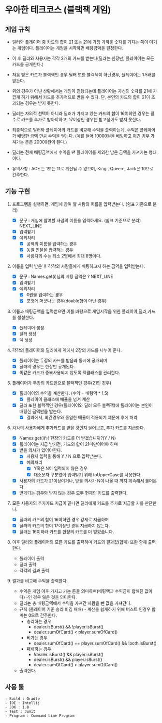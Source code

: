 # 우아한 테크코스 (블랙잭 게임)

## 게임 규칙

- 딜러와 플레이어 중 카드의 합이 21 또는 21에 가장 가까운 숫자를 가지는 쪽이 이기는 게임이다. 플레이어는 게임을 시작하면 배팅금액을 결정한다. 
- 이 후 딜러와 사용자는 각각 2개의 카드를 받는다(딜러는 한장만, 플레이어는 모든 카드를 공개한다.)
- 처음 받은 카드가 블랙잭인 경우 딜러 또한 블랙잭이 아닌경우, 플레이어는 1.5배를 받는다.
- 위의 경우가 아닌 상황에서는 게임이 진행되는데 플레이어는 자신의 숫자를 21에 가깝게 하기 위해서 카드를 추가적으로 받을 수 있다. 단, 본인의 카드의 합이 21이 초과되는 경우는 받지 못한다.
- 딜러는 자의적 선택이 아니라 딜러가 가지고 있는 카드의 합이 16이하인 경우는 필수로 카드를 추가로 받아야하고, 17이상인 경우는 받고싶어도 받지 못한다.
- 최종적으로 딜러와 플레이어의 카드를 비교해 수익을 출력하는데, 수익은 플레이어가 배당한 금액 만큼 수익을 얻는다. (예를 들어 10000원을 배팅하고 이긴 경우 가져가는 돈은 20000원이 된다.)
- 딜러는 전체 배팅금액에서 수익을 낸 플레이어를 제외한 남은 금액을 가져가는 형태이다.

- 유의사항 : ACE 는 1또는 11로 계산될 수 있으며, King , Queen , Jack은 10으로 간주한다.

## 기능 구현

1. 프로그램을 실행하면, 게임에 참여 할 사람의 이름을 입력받는다. (쉼표 기준으로 분리)

    - [x] 문구 : 게임에 참여할 사람의 이름을 입력하세요. (쉼표 기준으로 분리) NEXT_LINE 
    - [x] 입력받기
    - [x] 예외처리
        - [x] 공백의 이름을 입력하는 경우
        - [x] 동일 인물을 입력하는 경우
        - [x] 사용자의 수는 최소 2명에서 최대 8명이다.

2. 이름을 입력 받은 후 각각의 사람들에게 배팅하고자 하는 금액을 입력받는다.

    - [x] 문구 : Names.get(i)님의 베팅 금액은 ? NEXT_LINE
    - [x] 입력받기
    - [x] 예외처리
        - [x] 0원을 입력하는 경우
        - [x] 포맷에 어긋나는 경우(double형이 아닌 경우)

3. 이름과 배팅금액을 입력받으면 이를 바탕으로 게임시작을 위한 플레이어,딜러,카드 를 생성한다.

    - [x] 플레이어 생성
    - [x] 딜러 생성
    - [x] 덱 생성
    
4. 각각의 플레이어와 딜러에게 덱에서 2장의 카드를 나누어 준다.
    
    - [x] 플레이어는 두장의 카드를 받음과 동시에 공개되며
    - [x] 딜러의 경우는 한장만 공개된다.
    - [x] 똑같은 카드가 중복사용되지 않도록 덱클래스를 관리한다.
    
5. 플레이어가 두장의 카드만으로 블랙잭인 경우(21인 경우)

    - [x] 플레이어의 수익을 계산한다. (수익 = 배팅액 * 1.5)
        - [x] 플레이어 클래스에 배율을 넘겨 계산
    - [x] 딜러 또한 블랙잭인 경우(플레이어와 딜러 모두 블랙잭)에 플레이어는 본인이 배팅한 금액만을 받는다.
        - [x] 결과에서, 비긴경우와 동일한 배율이 적용되기 떄문에 후에 처리
    
6. 각각의 사용자에게 추가카드를 받을 것인지 물어보고, 추가 카드를 지급한다.

    - [x] Names.get(i)님 한장의 카드를 더 받겠습니까?(Y / N)
    - [x] 플레이어는 지급 받기전, 카드의 합이 21미만이어야 하며
    - [x] 받을 의사가 있어야한다.
        - [x] 사용자 입력을 통해 Y / N 으로 입력받는다.
        - [x] 예외처리
            - [x] Y혹은 N이 입력되지 않은 경우
            - [x] 대소문자 구분없이 입력받기 위해 toUpperCase를 사용한다.
    - [x] 사용자의 카드가 21이상이거나, 받을 의사가 N이 나올 때 까지 계속해서 물어본다.
    - [x] 받게되는 경우와 받지 않는 경우 모두 현재의 카드를 출력한다.
    
7. 모든 사용자의 추가카드 지급이 끝나면 딜러에게 카드를 추가로 지급할 지를 판단한다.
   
    - [x] 딜러의 카드의 합이 16이하인 경우 강제로 지급하며
    - [x] 딜러의 카드의 합이 17이상인 경우 지급하지 않는다.
    - [x] 딜러는 16이하라 카드를 한장의 카드를 더 받았습니다.
    
8. 이후 딜러와 플레이어의 모든 카드를 출력하며 카드의 결과값(합계) 또한 함께 출력한다.
    
    - 플레이어 출력
    - 딜러 출력
    - 각각의 결과 출력
    
9. 결과를 비교해 수익을 출력한다.
    
    - 수익은 게임 이후 가지고 가는 돈을 의미하며(배팅액과 수익금이 합해진 값이다) -인 경우 잃은 것을 의미한다.
    - 딜러는 총 배팅금액에서 수익을 가져간 사람을 뺀 값을 가져간다.
    - 규칙 (플레이어 기준 승리 비김 패배) - 계산을 쉽게하기 위해 버스트 인경우 합계는 0으로 간주한다.
        - 승리하는 경우
            - dealer.isBurst() && !player.isBurst()
            - dealer.sumOfCard() < player.sumOfCard()
        - 비기는 경우
            - dealer.sumOfCard() == player.sumOfCard() && !both.isBurst()
        - 패배하는 경우
            - !dealer.isBurst() && player.isBurst()
            - dealer.isBurst() && player.isBurst()
            - dealer.sumOfCard() > player.sumOfCard()    
    - 출력한다.
    
## 사용 툴

    - Build : Gradle
    - IDE : Intellij
    - JDK : 1.8
    - Test : Junit
    - Program : Command Line Program